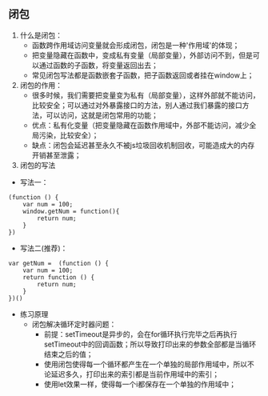 ## 闭包
1. 什么是闭包：
    - 函数跨作用域访问变量就会形成闭包，闭包是一种'作用域'的体现；
    - 把变量隐藏在函数中，变成私有变量（局部变量），外部访问不到，但是可以通过函数的子函数，将变量返回出去；
    - 常见闭包写法都是函数嵌套子函数，把子函数返回或者挂在window上；
2. 闭包的作用：
    - 很多时候，我们需要把变量变为私有（局部变量），这样外部就不能访问，比较安全；可以通过对外暴露接口的方法，别人通过我们暴露的接口方法，可以访问，这就是闭包常用的功能；
    - 优点：私有化变量（把变量隐藏在函数作用域中，外部不能访问，减少全局污染，比较安全）；
    - 缺点：闭包会延迟甚至永久不被js垃圾回收机制回收，可能造成大的内存开销甚至泄露；
3. 闭包的写法
- 写法一：
```
(function () {
    var num = 100;
    window.getNum = function(){
        return num;
    }
})
```
- 写法二(推荐)：
```
var getNum =  (function () {
    var num = 100;
    return function () {
        return num;
    }
})()
```
- 练习原理
    - 闭包解决循环定时器问题：
        - 前提：setTimeout是异步的，会在for循环执行完毕之后再执行setTimeout中的回调函数；所以导致打印出来的参数全部都是当循环结束之后的值；
        - 使用闭包使得每一个循环都产生在一个单独的局部作用域中，所以不论延迟多久，打印出来的索引都是当前作用域中的索引；
        - 使用let效果一样，使得每一个i都保存在一个单独的作用域中；